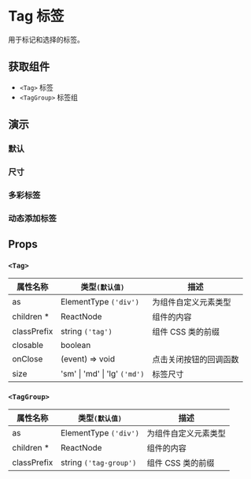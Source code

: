 # Tag 标签

用于标记和选择的标签。

## 获取组件

<!--{include:<import-guide>}-->

- `<Tag>` 标签
- `<TagGroup>` 标签组

## 演示

### 默认

<!--{include:`basic.md`}-->

### 尺寸

<!--{include:`size.md`}-->

### 多彩标签

<!--{include:`color.md`}-->

### 动态添加标签

<!--{include:`dynamic.md`}-->

## Props

### `<Tag>`

<!-- prettier-sort-markdown-table -->

| 属性名称    | 类型`(默认值)`                        | 描述                   |
| ----------- | ------------------------------------- | ---------------------- |
| as          | ElementType `('div')`                 | 为组件自定义元素类型   |
| children \* | ReactNode                             | 组件的内容             |
| classPrefix | string `('tag')`                      | 组件 CSS 类的前缀      |
| closable    | boolean                               |                        |
| onClose     | (event) => void                       | 点击关闭按钮的回调函数 |
| size        | 'sm' &#124; 'md' &#124; 'lg' `('md')` | 标签尺寸               |

### `<TagGroup>`

<!-- prettier-sort-markdown-table -->

| 属性名称    | 类型`(默认值)`         | 描述                 |
| ----------- | ---------------------- | -------------------- |
| as          | ElementType `('div')`  | 为组件自定义元素类型 |
| children \* | ReactNode              | 组件的内容           |
| classPrefix | string `('tag-group')` | 组件 CSS 类的前缀    |
